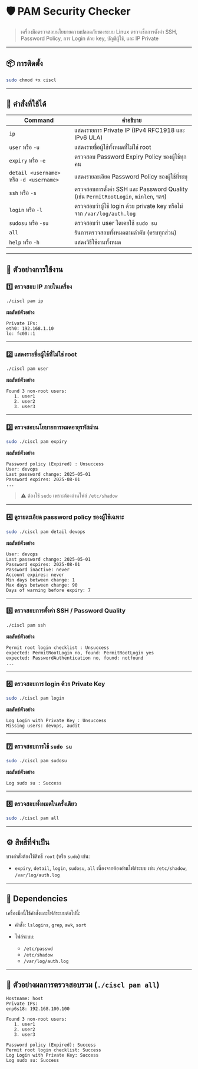 # 🛡️ PAM Security Checker

> เครื่องมือตรวจสอบนโยบายความปลอดภัยของระบบ Linux
> ตรวจเช็กการตั้งค่า SSH, Password Policy, การ Login ด้วย key, บัญชีผู้ใช้, และ IP Private

---

## 📦 การติดตั้ง

```bash
sudo chmod +x ciscl
```

---

## 🔧 คำสั่งที่ใช้ได้

| Command                                  | คำอธิบาย                                                                           |
| ---------------------------------------- | ---------------------------------------------------------------------------------- |
| `ip`                                     | แสดงรายการ Private IP (IPv4 RFC1918 และ IPv6 ULA)                                  |
| `user` หรือ `-u`                         | แสดงรายชื่อผู้ใช้ทั้งหมดที่ไม่ใช่ root                                             |
| `expiry` หรือ `-e`                       | ตรวจสอบ Password Expiry Policy ของผู้ใช้ทุกคน                                      |
| `detail <username>` หรือ `-d <username>` | แสดงรายละเอียด Password Policy ของผู้ใช้ที่ระบุ                                    |
| `ssh` หรือ `-s`                          | ตรวจสอบการตั้งค่า SSH และ Password Quality (เช่น `PermitRootLogin`, `minlen`, ฯลฯ) |
| `login` หรือ `-l`                        | ตรวจสอบว่าผู้ใช้ login ด้วย private key หรือไม่ จาก `/var/log/auth.log`            |
| `sudosu` หรือ `-su`                      | ตรวจสอบว่า user ใดเคยใช้ `sudo su`                                                 |
| `all`                                    | รันการตรวจสอบทั้งหมดตามลำดับ (ครบทุกส่วน)                                          |
| `help` หรือ `-h`                         | แสดงวิธีใช้งานทั้งหมด                                                              |

---

## 🧰 ตัวอย่างการใช้งาน

### 1️⃣ ตรวจสอบ IP ภายในเครื่อง

```bash
./ciscl pam ip
```

**ผลลัพธ์ตัวอย่าง**

```
Private IPs:
eth0: 192.168.1.10
lo: fc00::1
```

---

### 2️⃣ แสดงรายชื่อผู้ใช้ที่ไม่ใช่ root

```bash
./ciscl pam user
```

**ผลลัพธ์ตัวอย่าง**

```
Found 3 non-root users:
   1. user1
   2. user2
   3. user3
```

---

### 3️⃣ ตรวจสอบนโยบายการหมดอายุรหัสผ่าน

```bash
sudo ./ciscl pam expiry
```

**ผลลัพธ์ตัวอย่าง**

```
Password policy (Expired) : Unsuccess
User: devops
Last password change: 2025-05-01
Password expires: 2025-08-01
...
```

> ⚠️ ต้องใช้ `sudo` เพราะต้องอ่านไฟล์ `/etc/shadow`

---

### 4️⃣ ดูรายละเอียด password policy ของผู้ใช้เฉพาะ

```bash
sudo ./ciscl pam detail devops
```

**ผลลัพธ์ตัวอย่าง**

```
User: devops
Last password change: 2025-05-01
Password expires: 2025-08-01
Password inactive: never
Account expires: never
Min days between change: 1
Max days between change: 90
Days of warning before expiry: 7
```

---

### 5️⃣ ตรวจสอบการตั้งค่า SSH / Password Quality

```bash
./ciscl pam ssh
```

**ผลลัพธ์ตัวอย่าง**

```
Permit root login checklist : Unsuccess
expected: PermitRootLogin no, found: PermitRootLogin yes
expected: PasswordAuthentication no, found: notfound
...
```

---

### 6️⃣ ตรวจสอบการ login ด้วย Private Key

```bash
sudo ./ciscl pam login
```

**ผลลัพธ์ตัวอย่าง**

```
Log Login with Private Key : Unsuccess
Missing users: devops, audit
```

---

### 7️⃣ ตรวจสอบการใช้ `sudo su`

```bash
sudo ./ciscl pam sudosu
```

**ผลลัพธ์ตัวอย่าง**

```
Log sudo su : Success
```

---

### 8️⃣ ตรวจสอบทั้งหมดในครั้งเดียว

```bash
sudo ./ciscl pam all
```

---

## ⚙️ สิทธิ์ที่จำเป็น

บางคำสั่งต้องใช้สิทธิ์ `root` (หรือ `sudo`) เช่น:

* `expiry`, `detail`, `login`, `sudosu`, `all`
  เนื่องจากต้องอ่านไฟล์ระบบ เช่น `/etc/shadow`, `/var/log/auth.log`

---

## 🧩 Dependencies

เครื่องมือนี้ใช้คำสั่งและไฟล์ระบบต่อไปนี้:

* คำสั่ง: `lslogins`, `grep`, `awk`, `sort`
* ไฟล์ระบบ:

  * `/etc/passwd`
  * `/etc/shadow`
  * `/var/log/auth.log`

---

## 🧾 ตัวอย่างผลการตรวจสอบรวม (`./ciscl pam all`)

```
Hostname: host
Private IPs:
enp6s18: 192.168.100.100

Found 3 non-root users:
   1. user1
   2. user2
   3. user3

Password policy (Expired): Success
Permit root login checklist: Success
Log Login with Private Key: Success
Log sudo su: Success
```

